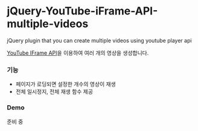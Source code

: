 # jQuery-YouTube-iFrame-API-multiple-videos
jQuery plugin that you can create multiple videos using youtube player api

[YouTube IFrame API](https://developers.google.com/youtube/iframe_api_reference)을 이용하여 여러 개의 영상을 생성합니다.

### 기능
- 페이지가 로딩되면 설정한 개수의 영상이 재생
- 전체 일시정지, 전체 재생 함수 제공

### Demo
준비 중

